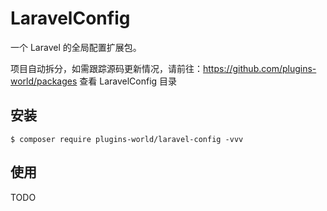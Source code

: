 # LaravelConfig

一个 Laravel 的全局配置扩展包。

项目自动拆分，如需跟踪源码更新情况，请前往：https://github.com/plugins-world/packages 查看 LaravelConfig 目录

## 安装

```shell
$ composer require plugins-world/laravel-config -vvv
```

## 使用

TODO
